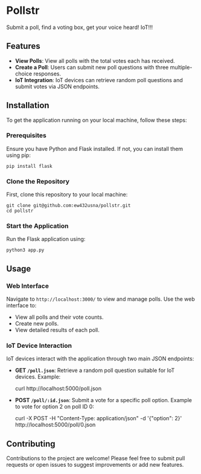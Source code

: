 # Pollstr

Submit a poll, find a voting box, get your voice heard! IoT!!!

## Features

- **View Polls**: View all polls with the total votes each has received.
- **Create a Poll**: Users can submit new poll questions with three multiple-choice responses.
- **IoT Integration**: IoT devices can retrieve random poll questions and submit votes via JSON endpoints.

## Installation

To get the application running on your local machine, follow these steps:

### Prerequisites

Ensure you have Python and Flask installed. If not, you can install them using pip:

    pip install flask


### Clone the Repository

First, clone this repository to your local machine:

    git clone git@github.com:ew432usna/pollstr.git
    cd pollstr

### Start the Application

Run the Flask application using:

    python3 app.py

## Usage

### Web Interface

Navigate to `http://localhost:3000/` to view and manage polls. Use the web interface to:

- View all polls and their vote counts.
- Create new polls.
- View detailed results of each poll.

### IoT Device Interaction

IoT devices interact with the application through two main JSON endpoints:

- **GET `/poll.json`**: Retrieve a random poll question suitable for IoT devices. Example:

    curl http://localhost:5000/poll.json



- **POST `/poll/:id.json`**: Submit a vote for a specific poll option. Example to vote for option 2 on poll ID 0:

    curl -X POST -H "Content-Type: application/json" -d '{"option": 2}' http://localhost:5000/poll/0.json

## Contributing

Contributions to the project are welcome! Please feel free to submit pull requests or open issues to suggest improvements or add new features.

